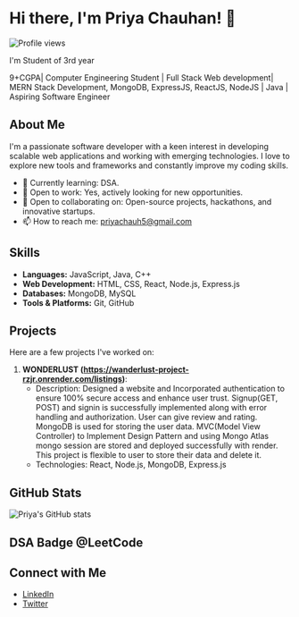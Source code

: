 # Hi there, I'm Priya Chauhan! 👋

![Profile views](https://gpvc.arturio.dev/priyachauh5)

 I'm Student of 3rd year                                                      

9+CGPA| Computer Engineering Student | Full Stack Web development| MERN Stack Development, MongoDB, ExpressJS, ReactJS, NodeJS | 
Java | Aspiring Software Engineer

## About Me

I'm a passionate software developer with a keen interest in developing scalable web applications and working with emerging technologies. I love to explore new tools and frameworks and constantly improve my coding skills.

- 🌱 Currently learning: DSA.
- 💼 Open to work: Yes, actively looking for new opportunities.
- 🤝 Open to collaborating on: Open-source projects, hackathons, and innovative startups.
- 📫 How to reach me: [priyachauh5@gmail.com](mailto:priyachauh5@gmail.com)

## Skills

- **Languages:** JavaScript, Java, C++
- **Web Development:** HTML, CSS, React, Node.js, Express.js
- **Databases:** MongoDB, MySQL
- **Tools & Platforms:** Git, GitHub

## Projects

Here are a few projects I've worked on:

1. **WONDERLUST (https://wanderlust-project-rzjr.onrender.com/listings)**:
   - Description: Designed a website and Incorporated authentication to ensure 100% secure access and enhance user 
                  trust. Signup(GET, POST) and signin is successfully implemented along with error handling and 
                  authorization. User can give review and rating. MongoDB is used for storing the user data. 
                  MVC(Model View Controller) to Implement Design Pattern and using Mongo Atlas mongo session 
                  are stored and deployed successfully with render. This project is flexible to user to store their data 
                  and delete it.
   - Technologies: React, Node.js, MongoDB, Express.js

## GitHub Stats

![Priya's GitHub stats](https://github-readme-stats.vercel.app/api?username=priyachauh5&show_icons=true&theme=radical)

## DSA Badge @LeetCode


## Connect with Me

- [LinkedIn](https://www.linkedin.com/in/priya-chauhan-4ab971310)
- [Twitter](https://x.com/Priya_Chauhan05)


